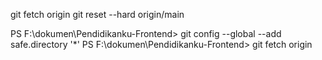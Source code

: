 git fetch origin
git reset --hard origin/main


PS F:\dokumen\Pendidikanku-Frontend> git config --global --add safe.directory '*'
PS F:\dokumen\Pendidikanku-Frontend> git fetch origin